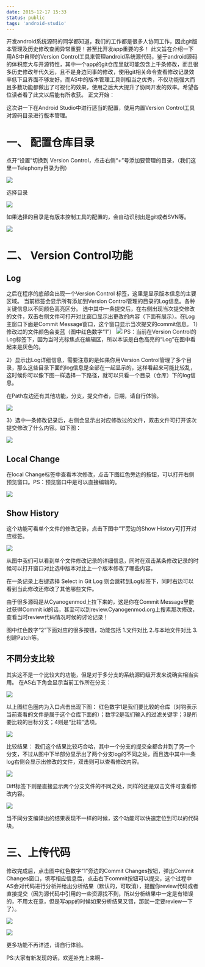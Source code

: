 ```yaml
---
date: 2015-12-17 15:33
status: public
tags: 'android-studio'
---
```


开发android系统源码的同学都知道，我们的工作都是很多人协同工作，因此git版本管理及历史修改查阅异常重要！甚至比开发app重要的多！
此文旨在介绍一下用AS中自带的Version Control工具来管理android系统源代码，鉴于android源码的体积庞大与开源特性，其中一个app的git仓库里就可能包含上千条修改，而且很多历史修改年代久远，且不是身边同事的修改，使用git相关命令查看修改记录效率低下且界面不够友好。而AS中的版本管理工具则相当之优秀，不仅功能强大而且多数功能都做出了可视化的效果，使用之后大大提升了协同开发的效率。希望各位读者看了此文以后能有所收获。
正文开始：
 
这次讲一下在Android Studio中进行适当的配置，使用内置Version Control工具对源码目录进行版本管理。
 
# 一、 配置仓库目录
点开“设置”切换到 Version Control，点击右侧“+”号添加要管理的目录，（我们这里一Telephony目录为例）
 
![](https://codesimple-blog-images.oss-cn-hangzhou.aliyuncs.com/android-studio/_image/AS3_settings_version_controll.png)
 
选择目录

![](https://codesimple-blog-images.oss-cn-hangzhou.aliyuncs.com/android-studio/_image/AS3_chose_path.png)
 
如果选择的目录是有版本控制工具的配置的，会自动识别出是git或者SVN等。
 
![](https://codesimple-blog-images.oss-cn-hangzhou.aliyuncs.com/android-studio/_image/AS3_chose_git_repo.png)
 
# 二、 Version Control功能
 
## Log
之后在程序的底部会出现一个Version Control 标签，这里是显示版本信息的主要区域。
当前标签会显示所有添加到Version Control管理的目录的Log信息。各种关键信息以不同颜色高亮区分。
选中其中一条提交后，在右侧出现当次提交修改的文件，双击右侧文件可打开对比窗口显示出更改的内容（下面有展示）。在Log主窗口下面是Commit Message窗口，这个窗口显示当次提交的commit信息。
 1）修改过的文件颜色会变蓝（图中红色数字“1”）
![](https://codesimple-blog-images.oss-cn-hangzhou.aliyuncs.com/android-studio/_image/AS3_git_log.png)
PS：当前在Version Control的Log标签下，因为当时光标焦点在编辑区，所以本该是白色高亮的“Log”在图中看起来是灰色的。
 
2）显示出Log详细信息，需要注意的是如果你用Version Control管理了多个目录，那么这些目录下面的log信息是全部在一起显示的，这样看起来可能比较乱，这时候你可以像下图一样选择一下路径，就可以只看一个目录（仓库）下的log信息。
 
在Path左边还有其他功能，分支，提交作者，日期，请自行体验。
 
![](https://codesimple-blog-images.oss-cn-hangzhou.aliyuncs.com/android-studio/_image/AS3_filter.png)
 
3）选中一条修改记录后，右侧会显示出对应修改过的文件，双击文件可打开该次提交修改了什么内容。如下图：
 
![](https://codesimple-blog-images.oss-cn-hangzhou.aliyuncs.com/android-studio/_image/AS3_diff.jpg)
 
## Local Change
 
在local Change标签中查看本次修改，点击下图红色旁边的按钮，可以打开右侧预览窗口。PS：预览窗口中是可以直接编辑的。
 
![](https://codesimple-blog-images.oss-cn-hangzhou.aliyuncs.com/android-studio/_image/AS3_local_change.png)
 
## Show History
 
这个功能可看单个文件的修改记录，点击下图中“1”旁边的Show History可打开对应标签。
 
![](https://codesimple-blog-images.oss-cn-hangzhou.aliyuncs.com/android-studio/_image/AS3_history.png)
 
从图中我们可以看到单个文件修改记录的详细信息，同时在双击某条修改记录的时候可以打开窗口对比选中版本对比上一个版本修改了哪些内容。
 
在一条记录上右键选择 Select in Git Log 则会跳转到Log标签下，同时右边可以看到当此修改还修改了其他哪些文件。
 
由于很多源码是从Cyanogenmod上拉下来的，这是你在Commit Message里能过获得Commit id的话，甚至可以到review.Cyanogenmod.org上搜素那次修改，查看当时review代码情况时候的讨论记录！
 
图中红色数字“2”下面对应的很多按钮，功能包括 1.文件对比 2.与本地文件对比 3.创建Patch等。
 
## 不同分支比较

其实这不是一个比较大的功能，但是对于多分支的系统源码级开发来说确实相当实用。
在AS右下角会显示当前工作所在分支：

![](https://codesimple-blog-images.oss-cn-hangzhou.aliyuncs.com/android-studio/_image/AS3_current_git_branch.png)

以上图红色圈内为入口点击出现下图：
红色数字1是我们要比较的仓库（对钩表示当前查看的文件是属于这个仓库下面的）；数字2是我们输入的过滤关键字；3是所要比较的目标分支；4则是“比较”选项。

![](https://codesimple-blog-images.oss-cn-hangzhou.aliyuncs.com/android-studio/_image/AS3_branch_compare.png)

比较结果：
我们这个结果比较巧合哈，其中一个分支的提交全都合并到了另一个分支，不过从图中下半部分显示出了两个分支log的不同之处，而且选中其中一条log右侧会显示出修改的文件，双击则可以查看修改内容。

![](https://codesimple-blog-images.oss-cn-hangzhou.aliyuncs.com/android-studio/_image/AS3_branch_compare_Log.png)

Diff标签下则是直接显示两个分支文件的不同之处，同样的还是双击文件可查看修改内容。

![](https://codesimple-blog-images.oss-cn-hangzhou.aliyuncs.com/android-studio/_image/AS3_branch_compare_Diff.png)

当不同分支编译出的结果表现不一样的时候，这个功能可以快速定位到可以的代码块。

# 三、上传代码
修改完成后，点击图中红色数字“1”旁边的Commit Changes按钮，弹出Commit Changes窗口，填写相应信息后，点击右下commit按钮可以提交，这个过程中AS会对代码进行分析并给出分析结果（默认的，可取消），提醒你review代码或者直接提交（因为源代码中引用的一些资源找不到，所以分析结果中一定是有错误的，不用太在意，但是写app的时候如果分析结果又错，那就一定要review一下了）。
 
![](https://codesimple-blog-images.oss-cn-hangzhou.aliyuncs.com/android-studio/_image/AS3_vertion_upload.png)
 
![](https://codesimple-blog-images.oss-cn-hangzhou.aliyuncs.com/android-studio/_image/AS3_code_analysis.png)
 
更多功能不再详述，请自行体验。
 
PS:大家有新发现的话，欢迎补充上来啊~